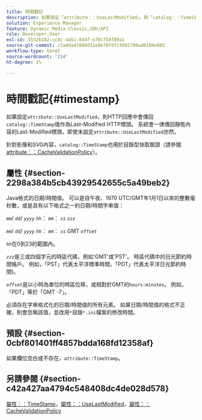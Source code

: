 ```yaml
---
title: 時間戳記
description: 如果設定「attribute：：UseLastModified」，則「catalog：：TimeStamp」值會在HTTP回應中傳回為Last-Modified HTTP標頭。
solution: Experience Manager
feature: Dynamic Media Classic,SDK/API
role: Developer,User
exl-id: 5532b182-cc8c-4a51-844f-e70c758f80a1
source-git-commit: c1a4dad7888d31e0b78f0fc5091700ad8104e685
workflow-type: tm+mt
source-wordcount: '214'
ht-degree: 1%

---
```


# 時間戳記{#timestamp}

如果設定`attribute::UseLastModified`，則HTTP回應中會傳回`catalog::TimeStamp`值作為Last-Modified HTTP標頭。 系統會一律傳回靜態內容的Last-Modified標頭，即使未設定`attribute::UseLastModified`亦然。

針對影像和SVG內容，`catalog::TimeStamp`也用於目錄型快取驗證（請參閱[attribute：：CacheValidationPolicy](/help/aem-is-ir-api/is-api/image-catalog/image-serving-api-ref/c-image-catalog-reference/c-attributes-reference/r-cachevalidationpolicy.md)）。

## 屬性 {#section-2298a384b5cb43929542655c5a49beb2}

Java格式的日期/時間值。 可以是自午夜、1970 UTC/GMT年1月1日以來的整數毫秒數，或是具有以下格式之一的日期/時間字串值：

*`mm`*/ *`dd`*/ *`yyyy`* *`hh`*： *`mm`*： *`ss`* *`zzz`*

*`mm`*/ *`dd`*/ *`yyyy`* *`hh`*： *`mm`*： *`ss`* GMT *`offset`*

*`hh`*&#x200B;在0到23的範圍內。

*`zzz`*&#x200B;是三或四個字元的時區代碼，例如&#39;GMT&#39;或&#39;PST&#39;。 時區代碼中的日光節約時間帳戶。 例如，「PST」代表太平洋標準時間，「PDT」代表太平洋日光節約時間)。

*`offset`*&#x200B;是以小時為單位的時區位移，或相對於GMT的`hours:minutes`。 例如，「PDT」等於「GMT -7」。

必須存在字串格式化的日期/時間值的所有元素。 如果日期/時間值的格式不正確，則會忽略該值，並改用`*`目錄`*.ini`檔案的修改時間。

## 預設 {#section-0cbf801401ff4857bdda168fd12358af}

如果欄位空白或不存在，`attribute::TimeStamp`。

## 另請參閱 {#section-c42a427aa4794c548408dc4de028d578}

[屬性：：TimeStamp](../../../../../../is-api/image-catalog/image-serving-api-ref/c-image-catalog-reference/c-attributes-reference/r-timestamp.md#reference-4213c599a64942ee8cb9d80696b08296)，[屬性：：UseLastModified](../../../../../../is-api/image-catalog/image-serving-api-ref/c-image-catalog-reference/c-attributes-reference/r-uselastmodified.md#reference-73ecc421e6864a38aec5a4775f06b8e8)，[屬性：：CacheValidationPolicy](../../../../../../is-api/image-catalog/image-serving-api-ref/c-image-catalog-reference/c-attributes-reference/r-cachevalidationpolicy.md#reference-e55e52fd749041718a9af69fa2027b57)
